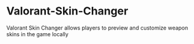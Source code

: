 # Valorant-Skin-Changer
Valorant Skin Changer allows players to preview and customize weapon skins in the game locally
